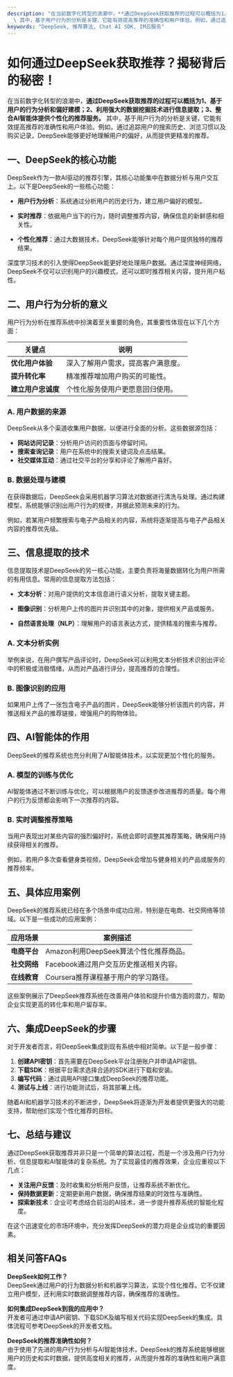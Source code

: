 ```yaml
---
description: "在当前数字化转型的浪潮中，**通过DeepSeek获取推荐的过程可以概括为1、基于用户的行为分析和偏好建模；2、利用强大的数据挖掘技术进行信息提取；3、整合AI智能体提供个性化的推荐服务。**\
  \ 其中，基于用户行为的分析是关键，它能有效提高推荐的准确性和用户体验。例如，通过追踪用户的搜索历史、浏览习惯以及购买记录，DeepSeek能够更好地理解用户的偏好，从而提供更精准的推荐。"
keywords: "DeepSeek, 推荐算法, Chat AI SDK, IM云服务"
---
```

# 如何通过DeepSeek获取推荐？揭秘背后的秘密！

在当前数字化转型的浪潮中，**通过DeepSeek获取推荐的过程可以概括为1、基于用户的行为分析和偏好建模；2、利用强大的数据挖掘技术进行信息提取；3、整合AI智能体提供个性化的推荐服务。** 其中，基于用户行为的分析是关键，它能有效提高推荐的准确性和用户体验。例如，通过追踪用户的搜索历史、浏览习惯以及购买记录，DeepSeek能够更好地理解用户的偏好，从而提供更精准的推荐。

## **一、DeepSeek的核心功能**

DeepSeek作为一款AI驱动的推荐引擎，其核心功能集中在数据分析与用户交互上。以下是DeepSeek的一些核心功能：

- **用户行为分析**：系统通过分析用户的历史行为，建立用户偏好的模型。
  
- **实时推荐**：依据用户当下的行为，随时调整推荐内容，确保信息的新鲜感和相关性。

- **个性化推荐**：通过大数据技术，DeepSeek能够针对每个用户提供独特的推荐结果。

深度学习技术的引入使得DeepSeek能更好地处理用户数据。通过深度神经网络，DeepSeek不仅可以识别用户的兴趣模式，还可以即时推荐相关内容，提升用户粘性。

## **二、用户行为分析的意义**

用户行为分析在推荐系统中扮演着至关重要的角色，其重要性体现在以下几个方面：

| 关键点               | 说明                               |
|--------------------|------------------------------------|
| **优化用户体验**    | 深入了解用户需求，提高客户满意度。 |
| **提升转化率**      | 精准推荐增加用户购买的可能性。     |
| **建立用户忠诚度**  | 个性化服务使用户更愿意回归使用。   |

### **A. 用户数据的来源**

DeepSeek从多个渠道收集用户数据，以便进行全面的分析。这些数据源包括：

- **网站访问记录**：分析用户访问的页面与停留时间。
- **搜索查询记录**：用户在系统中的搜索关键词及点击结果。
- **社交媒体互动**：通过社交平台的分享和评论了解用户喜好。

### **B. 数据处理与建模**

在获得数据后，DeepSeek会采用机器学习算法对数据进行清洗与处理。通过构建模型，系统能够识别出用户行为的规律，并据此预测未来的行为。

例如，若某用户频繁搜索与电子产品相关的内容，系统将逐渐提高与电子产品相关内容的推荐优先级。

## **三、信息提取的技术**

信息提取技术是DeepSeek的另一核心功能，主要负责将海量数据转化为用户所需的有用信息。常用的信息提取方法包括：

- **文本分析**：对用户提供的文本信息进行语义分析，提取关键主题。

- **图像识别**：分析用户上传的图片并识别其中的对象，提供相关产品或服务。

- **自然语言处理（NLP）**：理解用户的语言表达方式，提供精准的搜索与推荐。

### **A. 文本分析实例**

举例来说，在用户撰写产品评论时，DeepSeek可以利用文本分析技术识别出评论中的积极或消极情绪，从而对产品进行评分，提高推荐的合理性。

### **B. 图像识别的应用**

如果用户上传了一张包含电子产品的图片，DeepSeek能够分析该图片的内容，并推送相关产品的推荐链接，增强用户的购物体验。

## **四、AI智能体的作用**

DeepSeek的推荐系统也充分利用了AI智能体技术，以实现更加个性化的服务。

### **A. 模型的训练与优化**

AI智能体通过不断训练与优化，可以根据用户的反馈逐步改进推荐的质量。每个用户的行为反馈都会影响下一次推荐的内容。

### **B. 实时调整推荐策略**

当用户表现出对某些内容的强烈偏好时，系统会即时调整其推荐策略，确保用户持续获得相关的推荐。

例如，若用户多次查看健身类视频，DeepSeek会增加与健身相关的产品或服务的推荐频率。

## **五、具体应用案例**

DeepSeek的推荐系统已经在多个场景中成功应用，特别是在电商、社交网络等领域。以下是一些成功的应用案例：

| 应用场景            | 案例描述                                 |
|--------------------|------------------------------------------|
| **电商平台**        | Amazon利用DeepSeek算法个性化推荐商品。  |
| **社交网络**        | Facebook通过用户交互历史推送相关内容。  |
| **在线教育**        | Coursera推荐课程基于用户的学习路径。    |

这些案例展示了DeepSeek推荐系统在改善用户体验和提升价值方面的潜力，帮助企业实现更高的转化率和用户留存率。

## **六、集成DeepSeek的步骤**

对于开发者而言，将DeepSeek集成到现有系统中相对简单。以下是一般步骤：

1. **创建API密钥**：首先需要在DeepSeek平台注册账户并申请API密钥。
2. **下载SDK**：根据平台需求选择合适的SDK进行下载和安装。
3. **编写代码**：通过调用API接口集成DeepSeek的推荐功能。
4. **测试与上线**：进行功能测试后，将其部署上线。

随着AI和机器学习技术的不断进步，DeepSeek将逐渐为开发者提供更强大的功能支持，帮助他们实现个性化推荐的目标。

## **七、总结与建议**

通过DeepSeek获取推荐并非只是一个简单的算法过程，而是一个涉及用户行为分析、信息提取和AI智能体的复杂系统。为了实现最佳的推荐效果，企业应重视以下几点：

- **关注用户反馈**：及时收集和分析用户反馈，让推荐系统不断优化。
- **保持数据更新**：定期更新用户数据，确保推荐结果的时效性与准确性。
- **探索新技术**：企业可考虑结合前沿的AI技术，进一步提升推荐系统的智能化程度。

在这个迅速变化的市场环境中，充分发挥DeepSeek的潜力将是企业成功的重要因素。

## 相关问答FAQs

**DeepSeek如何工作？**  
DeepSeek通过用户的行为数据分析和机器学习算法，实现个性化推荐。它不仅建立用户模型，还利用实时数据调整推荐内容，确保推荐的准确性。

**如何集成DeepSeek到我的应用中？**  
开发者可通过申请API密钥、下载SDK及编写相关代码实现DeepSeek的集成。具体流程可参考DeepSeek的开发者文档。

**DeepSeek的推荐准确性如何？**  
由于使用了先进的用户行为分析与AI智能体技术，DeepSeek的推荐系统能够根据用户的历史和实时数据，提供高度相关的推荐，从而提升推荐的准确性和用户满意度。
